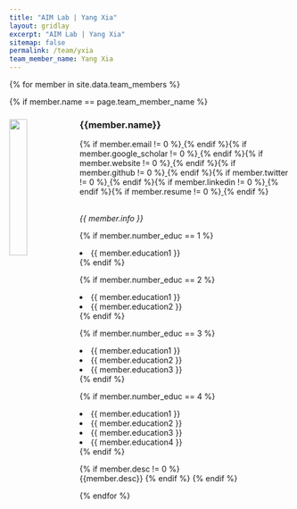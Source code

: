 ```yaml
---
title: "AIM Lab | Yang Xia"
layout: gridlay
excerpt: "AIM Lab | Yang Xia"
sitemap: false
permalink: /team/yxia
team_member_name: Yang Xia
---
```


{% for member in site.data.team_members %}

{% if member.name == page.team_member_name %}

<div>
 <img src="{{ site.url }}{{ site.baseurl }}/assets/teampic/{{ member.photo }}" class="img-responsive" width="25%" style="float: left" />
<h3>{{member.name}}</h3>

{% if member.email != 0 %}<a href="{{ member.email }}"> <i class="far fa-envelope" style="color:#158CBA; font-size:24px;"></i></a>{% endif %}{% if member.google_scholar != 0 %}<a href="{{ member.google_scholar }}/"> <i class="ai ai-google-scholar ai-3x" style="color:#158CBA; font-size:24px;"></i></a>{% endif %}{% if member.website != 0 %}<a href="{{ member.website }}/"> <i class="fas fa-link" style="color:#158CBA; font-size:24px;"></i></a>{% endif %}{% if member.github != 0 %}<a href="{{ member.github }}/"> <i class="fab fa-github-alt" style="color:#158CBA; font-size:24px;"></i></a>{% endif %}{% if member.twitter != 0 %}<a href="{{ member.twitter }}/"> <i class="fa fa-twitter" style="color:#158CBA; font-size:24px;"></i></a>{% endif %}{% if member.linkedin != 0 %}<a href="{{ member.linkedin }}/"> <i class="fab fa-linkedin-in" style="color:#158CBA; font-size:24px;"></i></a>{% endif %}{% if member.resume != 0 %}<a href="{{ member.resume }}"> <i class="fa fa-book fa-fw" style="color:#158CBA; font-size:24px;"></i></a>{% endif %}

<br/><i>{{ member.info }}<br/></i>

{% if member.number_educ == 1 %}
<li> {{ member.education1 }} </li>
{% endif %}

{% if member.number_educ == 2 %}
<li> {{ member.education1 }} </li>
<li> {{ member.education2 }} </li>
{% endif %}

{% if member.number_educ == 3 %}
<li> {{ member.education1 }} </li>
<li> {{ member.education2 }} </li>
<li> {{ member.education3 }} </li>
{% endif %}

{% if member.number_educ == 4 %}
<li> {{ member.education1 }} </li>
<li> {{ member.education2 }} </li>
<li> {{ member.education3 }} </li>
<li> {{ member.education4 }} </li>
{% endif %}
</div>

{% if member.desc != 0 %}
<br/>
{{member.desc}}
{% endif %}
{% endif %}

{% endfor %}
